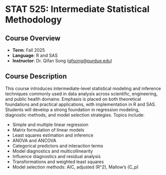 # STAT 525: Intermediate Statistical Methodology

## Course Overview

- **Term**: Fall 2025  
- **Language**: R and SAS  
- **Instructor**: Dr. Qifan Song (qfsong@purdue.edu)

## Course Description

This course introduces intermediate-level statistical modeling and inference techniques commonly used in data analysis across scientific, engineering, and public health domains. Emphasis is placed on both theoretical foundations and practical applications, with implementation in R and SAS. Students will develop a strong foundation in regression modeling, diagnostic methods, and model selection strategies. Topics include:

- Simple and multiple linear regression
- Matrix formulation of linear models
- Least squares estimation and inference
- ANOVA and ANCOVA
- Categorical predictors and interaction terms
- Model diagnostics and multicollinearity
- Influence diagnostics and residual analysis
- Transformations and weighted least squares
- Model selection methods: AIC, adjusted \(R^2\), Mallow’s \(C_p\)
